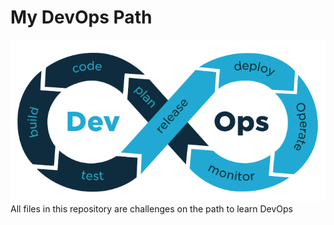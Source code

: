 # My DevOps Path
![My DevOps Path](devops.png)
All files in this repository are challenges on the path to learn DevOps
